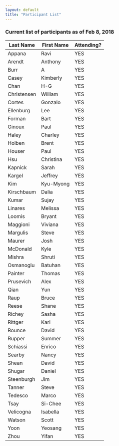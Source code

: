 ```yaml
---
layout: default
title: "Participant List"
---
```


### Current list of participants as of Feb 8, 2018

| Last Name | First Name | Attending? |
|---|---|----|
| Appana | Ravi | YES | 
| Arendt | Anthony | YES | 
| Burr | A | YES | 
| Casey | Kimberly | YES | 
| Chan | H-G | YES | 
| Christensen | William | YES | 
| Cortes | Gonzalo | YES | 
| Ellenburg | Lee | YES | 
| Forman | Bart | YES | 
| Ginoux | Paul | YES | 
| Haley | Charley | YES | 
| Holben | Brent | YES | 
| Houser | Paul | YES | 
| Hsu | Christina | YES | 
| Kapnick | Sarah | YES | 
| Kargel | Jeffrey | YES | 
| Kim | Kyu-Myong | YES | 
| Kirschbaum | Dalia | YES | 
| Kumar | Sujay | YES | 
| Linares | Melissa | YES | 
| Loomis | Bryant | YES | 
| Maggioni | Viviana | YES | 
| Margulis | Steve | YES | 
| Maurer | Josh | YES | 
| McDonald | Kyle | YES | 
| Mishra | Shruti | YES | 
| Osmanoglu | Batuhan | YES | 
| Painter | Thomas | YES | 
| Prusevich | Alex | YES |
| Qian | Yun | YES | 
| Raup | Bruce | YES | 
| Reese | Shane | YES | 
| Richey | Sasha | YES | 
| Rittger | Karl | YES | 
| Rounce | David | YES | 
| Rupper | Summer | YES | 
| Schiassi | Enrico | YES | 
| Searby | Nancy | YES | 
| Shean | David | YES | 
| Shugar | Daniel | YES | 
| Steenburgh | Jim | YES | 
| Tanner | Steve | YES | 
| Tedesco | Marco | YES | 
| Tsay | Si-Chee | YES | 
| Velicogna | Isabella | YES | 
| Watson | Scott | YES | 
| Yoon | Yeosang | YES | 
| Zhou | Yifan | YES | 
